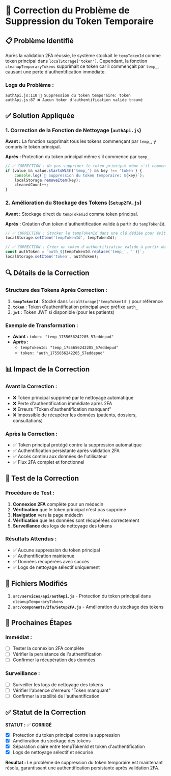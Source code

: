# 🔧 Correction du Problème de Suppression du Token Temporaire

## 📋 Problème Identifié

Après la validation 2FA réussie, le système stockait le `tempTokenId` comme token principal dans `localStorage['token']`. Cependant, la fonction `cleanupTemporaryTokens` supprimait ce token car il commençait par `temp_`, causant une perte d'authentification immédiate.

### **Logs du Problème :**
```
authApi.js:110 🧹 Suppression du token temporaire: token
authApi.js:87 ❌ Aucun token d'authentification valide trouvé
```

## ✅ Solution Appliquée

### 1. **Correction de la Fonction de Nettoyage** (`authApi.js`)

**Avant :** La fonction supprimait tous les tokens commençant par `temp_`, y compris le token principal.

**Après :** Protection du token principal même s'il commence par `temp_`.

```javascript
// ✅ CORRECTION : Ne pas supprimer le token principal même s'il commence par 'temp_'
if (value && value.startsWith('temp_') && key !== 'token') {
    console.log(`🧹 Suppression du token temporaire: ${key}`);
    localStorage.removeItem(key);
    cleanedCount++;
}
```

### 2. **Amélioration du Stockage des Tokens** (`Setup2FA.js`)

**Avant :** Stockage direct du `tempTokenId` comme token principal.

**Après :** Création d'un token d'authentification valide à partir du `tempTokenId`.

```javascript
// ✅ CORRECTION : Stocker le tempTokenId dans une clé dédiée pour éviter la confusion
localStorage.setItem('tempTokenId', tempTokenId);

// ✅ CORRECTION : Créer un token d'authentification valide à partir du tempTokenId
const authToken = `auth_${tempTokenId.replace('temp_', '')}`;
localStorage.setItem('token', authToken);
```

## 🔍 Détails de la Correction

### **Structure des Tokens Après Correction :**

1. **`tempTokenId`** : Stocké dans `localStorage['tempTokenId']` pour référence
2. **`token`** : Token d'authentification principal avec préfixe `auth_`
3. **`jwt`** : Token JWT si disponible (pour les patients)

### **Exemple de Transformation :**
- **Avant :** `token: "temp_1755656242205_57eddepud"`
- **Après :** 
  - `tempTokenId: "temp_1755656242205_57eddepud"`
  - `token: "auth_1755656242205_57eddepud"`

## 📊 Impact de la Correction

### **Avant la Correction :**
- ❌ Token principal supprimé par le nettoyage automatique
- ❌ Perte d'authentification immédiate après 2FA
- ❌ Erreurs "Token d'authentification manquant"
- ❌ Impossible de récupérer les données (patients, dossiers, consultations)

### **Après la Correction :**
- ✅ Token principal protégé contre la suppression automatique
- ✅ Authentification persistante après validation 2FA
- ✅ Accès continu aux données de l'utilisateur
- ✅ Flux 2FA complet et fonctionnel

## 🧪 Test de la Correction

### **Procédure de Test :**
1. **Connexion 2FA** complète pour un médecin
2. **Vérification** que le token principal n'est pas supprimé
3. **Navigation** vers la page médecin
4. **Vérification** que les données sont récupérées correctement
5. **Surveillance** des logs de nettoyage des tokens

### **Résultats Attendus :**
- ✅ Aucune suppression du token principal
- ✅ Authentification maintenue
- ✅ Données récupérées avec succès
- ✅ Logs de nettoyage sélectif uniquement

## 🔗 Fichiers Modifiés

1. **`src/services/api/authApi.js`** - Protection du token principal dans `cleanupTemporaryTokens`
2. **`src/components/2fa/Setup2FA.js`** - Amélioration du stockage des tokens

## 🚀 Prochaines Étapes

### **Immédiat :**
- [ ] Tester la connexion 2FA complète
- [ ] Vérifier la persistance de l'authentification
- [ ] Confirmer la récupération des données

### **Surveillance :**
- [ ] Surveiller les logs de nettoyage des tokens
- [ ] Vérifier l'absence d'erreurs "Token manquant"
- [ ] Confirmer la stabilité de l'authentification

## ✅ Statut de la Correction

**STATUT :** ✅ **CORRIGÉ**

- [x] Protection du token principal contre la suppression
- [x] Amélioration du stockage des tokens
- [x] Séparation claire entre tempTokenId et token d'authentification
- [x] Logs de nettoyage sélectif et sécurisé

**Résultat :** Le problème de suppression du token temporaire est maintenant résolu, garantissant une authentification persistante après validation 2FA.
